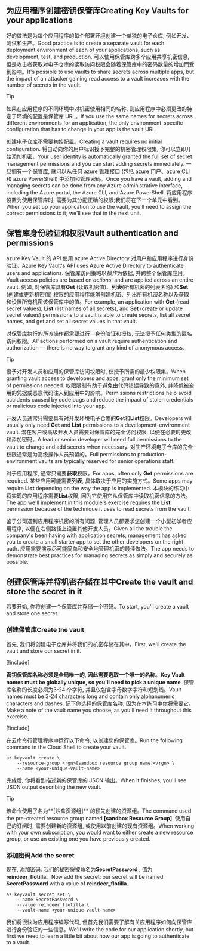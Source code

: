 ## <a name="creating-key-vaults-for-your-applications"></a><span data-ttu-id="d60cc-101">为应用程序创建密钥保管库</span><span class="sxs-lookup"><span data-stu-id="d60cc-101">Creating Key Vaults for your applications</span></span>

<span data-ttu-id="d60cc-102">好的做法是为每个应用程序的每个部署环境创建一个单独的电子仓库, 例如开发、测试和生产。</span><span class="sxs-lookup"><span data-stu-id="d60cc-102">Good practice is to create a separate vault for each deployment environment of each of your applications, such as development, test, and production.</span></span> <span data-ttu-id="d60cc-103">可以使用保管库跨多个应用共享机密信息, 但是攻击者获取对电子仓库的读取访问权限会随着保管库中的密码数量的增加而受到影响。</span><span class="sxs-lookup"><span data-stu-id="d60cc-103">It's possible to use vaults to share secrets across multiple apps, but the impact of an attacker gaining read access to a vault increases with the number of secrets in the vault.</span></span>

> [!TIP]
> <span data-ttu-id="d60cc-104">如果在应用程序的不同环境中对机密使用相同的名称, 则应用程序中必须更改的特定于环境的配置是保管库 URL。</span><span class="sxs-lookup"><span data-stu-id="d60cc-104">If you use the same names for secrets across different environments for an application, the only environment-specific configuration that has to change in your app is the vault URL.</span></span>

<span data-ttu-id="d60cc-105">创建电子仓库不需要初始配置。</span><span class="sxs-lookup"><span data-stu-id="d60cc-105">Creating a vault requires no initial configuration.</span></span> <span data-ttu-id="d60cc-106">将自动向你的用户标识授予完整的机密管理权限集, 你可以立即开始添加机密。</span><span class="sxs-lookup"><span data-stu-id="d60cc-106">Your user identity is automatically granted the full set of secret management permissions and you can start adding secrets immediately.</span></span> <span data-ttu-id="d60cc-107">一旦拥有一个保管库, 就可以从任何 azure 管理接口 (包括 azure 门户、azure CLI 和 azure PowerShell) 中添加和管理密码。</span><span class="sxs-lookup"><span data-stu-id="d60cc-107">Once you have a vault, adding and managing secrets can be done from any Azure administrative interface, including the Azure portal, the Azure CLI, and Azure PowerShell.</span></span> <span data-ttu-id="d60cc-108">将应用程序设置为使用保管库时, 需要为其分配正确的权限;我们将在下一个单元中看到。</span><span class="sxs-lookup"><span data-stu-id="d60cc-108">When you set up your application to use the vault, you'll need to assign the correct permissions to it; we'll see that in the next unit.</span></span>

## <a name="vault-authentication-and-permissions"></a><span data-ttu-id="d60cc-109">保管库身份验证和权限</span><span class="sxs-lookup"><span data-stu-id="d60cc-109">Vault authentication and permissions</span></span>

<span data-ttu-id="d60cc-110">azure Key Vault 的 API 使用 azure Active Directory 对用户和应用程序进行身份验证。</span><span class="sxs-lookup"><span data-stu-id="d60cc-110">Azure Key Vault's API uses Azure Active Directory to authenticate users and applications.</span></span> <span data-ttu-id="d60cc-111">保管库访问策略以*操作*为依据, 并跨整个保管库应用。</span><span class="sxs-lookup"><span data-stu-id="d60cc-111">Vault access policies are based on *actions*, and are applied across an entire vault.</span></span> <span data-ttu-id="d60cc-112">例如, 对保管库具有**Get** (读取机密值)、**列表**(所有机密的列表名称) 和**Set** (创建或更新机密值) 权限的应用程序能够创建机密、列出所有机密名称以及获取和设置所有机密该保管库中的值。</span><span class="sxs-lookup"><span data-stu-id="d60cc-112">For example, an application with **Get** (read secret values), **List** (list names of all secrets), and **Set** (create or update secret values) permissions to a vault is able to create secrets, list all secret names, and get and set all secret values in that vault.</span></span>

<span data-ttu-id="d60cc-113">对保管库执行的*所有*操作都需要进行&mdash;身份验证和授权, 无法授予任何类型的匿名访问权限。</span><span class="sxs-lookup"><span data-stu-id="d60cc-113">*All* actions performed on a vault require authentication and authorization &mdash; there is no way to grant any kind of anonymous access.</span></span>

> [!TIP]
> <span data-ttu-id="d60cc-114">授予对开发人员和应用的保管库访问权限时, 仅授予所需的最少权限集。</span><span class="sxs-lookup"><span data-stu-id="d60cc-114">When granting vault access to developers and apps, grant only the minimum set of permissions needed.</span></span> <span data-ttu-id="d60cc-115">权限限制有助于避免由代码错误导致的意外, 并降低被盗用的凭据或恶意代码注入到应用中的影响。</span><span class="sxs-lookup"><span data-stu-id="d60cc-115">Permissions restrictions help avoid accidents caused by code bugs and reduce the impact of stolen credentials or malicious code injected into your app.</span></span>

<span data-ttu-id="d60cc-116">开发人员通常只需要具有对开发环境电子仓库的**Get**和**List**权限。</span><span class="sxs-lookup"><span data-stu-id="d60cc-116">Developers will usually only need **Get** and **List** permissions to a development-environment vault.</span></span> <span data-ttu-id="d60cc-117">潜在客户或高级开发人员需要对保管库的完全访问权限, 以便在必要时更改和添加密码。</span><span class="sxs-lookup"><span data-stu-id="d60cc-117">A lead or senior developer will need full permissions to the vault to change and add secrets when necessary.</span></span> <span data-ttu-id="d60cc-118">对生产环境电子仓库的完全权限通常是为高级操作人员预留的。</span><span class="sxs-lookup"><span data-stu-id="d60cc-118">Full permissions to production-environment vaults are typically reserved for senior operations staff.</span></span>

<span data-ttu-id="d60cc-119">对于应用程序, 通常只需要**获取**权限。</span><span class="sxs-lookup"><span data-stu-id="d60cc-119">For apps, often only **Get** permissions are required.</span></span> <span data-ttu-id="d60cc-120">某些应用可能需要**列表**, 具体取决于应用的实施方式。</span><span class="sxs-lookup"><span data-stu-id="d60cc-120">Some apps may require **List** depending on the way the app is implemented.</span></span> <span data-ttu-id="d60cc-121">本模块的练习中将实现的应用程序需要**List**权限, 因为它使用它从保管库中读取机密信息的方法。</span><span class="sxs-lookup"><span data-stu-id="d60cc-121">The app we'll implement in this module's exercise requires the **List** permission because of the technique it uses to read secrets from the vault.</span></span>

<span data-ttu-id="d60cc-122">鉴于公司遇到应用程序机密的所有问题, 管理人员都要求您创建一个小型初学者应用程序, 以便在右侧路径上设置其他开发人员。</span><span class="sxs-lookup"><span data-stu-id="d60cc-122">Given all the trouble the company's been having with application secrets, management has asked you to create a small starter app to set the other developers on the right path.</span></span> <span data-ttu-id="d60cc-123">应用需要演示尽可能简单和安全地管理机密的最佳做法。</span><span class="sxs-lookup"><span data-stu-id="d60cc-123">The app needs to demonstrate best practices for managing secrets as simply and securely as possible.</span></span>

## <a name="create-the-vault-and-store-the-secret-in-it"></a><span data-ttu-id="d60cc-124">创建保管库并将机密存储在其中</span><span class="sxs-lookup"><span data-stu-id="d60cc-124">Create the vault and store the secret in it</span></span>

<span data-ttu-id="d60cc-125">若要开始, 你将创建一个保管库并存储一个密码。</span><span class="sxs-lookup"><span data-stu-id="d60cc-125">To start, you'll create a vault and store one secret.</span></span>

### <a name="create-the-vault"></a><span data-ttu-id="d60cc-126">创建保管库</span><span class="sxs-lookup"><span data-stu-id="d60cc-126">Create the vault</span></span>

<span data-ttu-id="d60cc-127">首先, 我们将创建电子仓库并将我们的机密存储在其中。</span><span class="sxs-lookup"><span data-stu-id="d60cc-127">First, we'll create the vault and store our secret in it.</span></span>

[!include[](../../../includes/azure-sandbox-activate.md)]

<span data-ttu-id="d60cc-128">**密钥保管库名称必须是全局唯一的, 因此需要选取一个唯一的名称**。</span><span class="sxs-lookup"><span data-stu-id="d60cc-128">**Key Vault names must be globally unique, so you'll need to pick a unique name**.</span></span> <span data-ttu-id="d60cc-129">保管库名称的长度必须为3-24 个字符, 并且仅包含字母数字字符和短划线。</span><span class="sxs-lookup"><span data-stu-id="d60cc-129">Vault names must be 3-24 characters long and contain only alphanumeric characters and dashes.</span></span> <span data-ttu-id="d60cc-130">记下你选择的保管库名称, 因为在本练习中你将需要它。</span><span class="sxs-lookup"><span data-stu-id="d60cc-130">Make a note of the vault name you choose, as you'll need it throughout this exercise.</span></span>

[!include[](../../../includes/azure-sandbox-regions-first-mention-note.md)]

<span data-ttu-id="d60cc-131">在云命令行管理程序中运行以下命令, 以创建您的保管库。</span><span class="sxs-lookup"><span data-stu-id="d60cc-131">Run the following command in the Cloud Shell to create your vault.</span></span>

```azurecli
az keyvault create \
    --resource-group <rgn>[sandbox resource group name]</rgn> \
    --name <your-unique-vault-name>
```

<span data-ttu-id="d60cc-132">完成后, 你将看到描述新的保管库的 JSON 输出。</span><span class="sxs-lookup"><span data-stu-id="d60cc-132">When it finishes, you'll see JSON output describing the new vault.</span></span>

> [!TIP]
> <span data-ttu-id="d60cc-133">该命令使用了名为**<rgn>[沙盒资源组]</rgn>** 的预先创建的资源组。</span><span class="sxs-lookup"><span data-stu-id="d60cc-133">The command used the pre-created resource group named **<rgn>[sandbox Resource Group]</rgn>**.</span></span> <span data-ttu-id="d60cc-134">使用自己的订阅时, 需要创建新的资源组, 或使用以前创建的现有资源组。</span><span class="sxs-lookup"><span data-stu-id="d60cc-134">When working with your own subscription, you would want to either create a new resource group, or use an existing one you have previously created.</span></span>

### <a name="add-the-secret"></a><span data-ttu-id="d60cc-135">添加密码</span><span class="sxs-lookup"><span data-stu-id="d60cc-135">Add the secret</span></span>

<span data-ttu-id="d60cc-136">现在, 添加密码: 我们的秘密将被命名为**SecretPassword** , 值为**reindeer_flotilla**。</span><span class="sxs-lookup"><span data-stu-id="d60cc-136">Now add the secret: our secret will be named **SecretPassword** with a value of **reindeer_flotilla**.</span></span>

```azurecli
az keyvault secret set \
    --name SecretPassword \
    --value reindeer_flotilla \
    --vault-name <your-unique-vault-name>
```

<span data-ttu-id="d60cc-137">我们将很快为应用程序编写代码, 但首先我们需要了解有关应用程序如何向保管库进行身份验证的一些信息。</span><span class="sxs-lookup"><span data-stu-id="d60cc-137">We'll write the code for our application shortly, but first we need to learn a little bit about how our app is going to authenticate to a vault.</span></span>